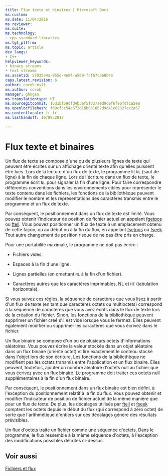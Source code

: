 ```yaml
---
title: Flux texte et binaires | Microsoft Docs
ms.custom: 
ms.date: 11/04/2016
ms.reviewer: 
ms.suite: 
ms.technology:
- cpp-standard-libraries
ms.tgt_pltfrm: 
ms.topic: article
dev_langs:
- C++
helpviewer_keywords:
- binary streams
- text streams
ms.assetid: 57035e4a-955d-4e04-a560-fcf67ce68b4e
caps.latest.revision: 6
author: corob-msft
ms.author: corob
manager: ghogen
ms.translationtype: HT
ms.sourcegitcommit: 16d1bf59dfd4b3ef5f037aed9c0f6febfdf1a2e8
ms.openlocfilehash: fd9cfcc54e672d16b631662d9d41c02327ac2a57
ms.contentlocale: fr-fr
ms.lasthandoff: 10/09/2017

---
```

# <a name="text-and-binary-streams"></a>Flux texte et binaires
Un flux de texte se compose d'une ou de plusieurs lignes de texte qui peuvent être écrites sur un affichage orienté texte afin qu'elles puissent être lues. Lors de la lecture d'un flux de texte, le programme lit `NL` (saut de ligne) à la fin de chaque ligne. Lors de l'écriture dans un flux de texte, le programme écrit `NL` pour signaler la fin d'une ligne. Pour faire correspondre différentes conventions dans les environnements cibles pour représenter le texte contenu dans les fichiers, les fonctions de la bibliothèque peuvent modifier le nombre et les représentations des caractères transmis entre le programme et un flux de texte.  
  
 Par conséquent, le positionnement dans un flux de texte est limité. Vous pouvez obtenir l'indicateur de position de fichier actuel en appelant [fgetpos](../c-runtime-library/reference/fgetpos.md) ou [ftell](../c-runtime-library/reference/ftell-ftelli64.md). Vous pouvez positionner un flux de texte à un emplacement obtenu de cette façon, ou au début ou à la fin du flux, en appelant [fsetpos](../c-runtime-library/reference/fsetpos.md) ou [fseek](../c-runtime-library/reference/fseek-fseeki64.md). Tout autre changement de position risque de ne pas être pris en charge.  
  
 Pour une portabilité maximale, le programme ne doit pas écrire :  
  
-   Fichiers vides.  
  
-   Espaces à la fin d'une ligne.  
  
-   Lignes partielles (en omettant `NL` à la fin d'un fichier).  
  
-   Caractères autres que les caractères imprimables, NL et `HT` (tabulation horizontale).  
  
 Si vous suivez ces règles, la séquence de caractères que vous lisez à partir d'un flux de texte (en tant que caractères octets ou multioctets) correspond à la séquence de caractères que vous avez écrits dans le flux de texte lors de la création du fichier. Sinon, les fonctions de la bibliothèque peuvent supprimer un fichier créé s'il est vide lorsque vous le fermez. Elles peuvent également modifier ou supprimer les caractères que vous écrivez dans le fichier.  
  
 Un flux binaire se compose d'un ou de plusieurs octets d'informations aléatoires. Vous pouvez écrire la valeur stockée dans un objet aléatoire dans un flux binaire (orienté octet) et lire exactement le contenu stocké dans l'objet lors de son écriture. Les fonctions de la bibliothèque ne modifient pas les octets transmis entre l'application et un flux binaire. Elles peuvent, toutefois, ajouter un nombre aléatoire d'octets null au fichier que vous écrivez avec un flux binaire. Le programme doit traiter ces octets null supplémentaires à la fin d'un flux binaire.  
  
 Par conséquent, le positionnement dans un flux binaire est bien défini, à l'exception du positionnement relatif à la fin du flux. Vous pouvez obtenir et modifier l'indicateur de position de fichier actuel de la même manière que pour un flux de texte. De plus, les décalages utilisés par [ftell](../c-runtime-library/reference/ftell-ftelli64.md) et [fseek](../c-runtime-library/reference/fseek-fseeki64.md) comptent les octets depuis le début du flux (qui correspond à zéro octet) de sorte que l'arithmétique d'entiers sur ces décalages génère des résultats prévisibles.  
  
 Un flux d'octets traite un fichier comme une séquence d'octets. Dans le programme, le flux ressemble à la même séquence d'octets, à l'exception des modifications possibles décrites ci-dessus.  
  
## <a name="see-also"></a>Voir aussi  
 [Fichiers et flux](../c-runtime-library/files-and-streams.md)
